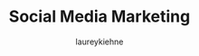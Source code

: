 ---
layout: person
image: laurey.jpg
name: Laurey Kiehne
author: laureykiehne
title: Social Media Marketing
order: 13

social: 
  - account: twitter
    username: lakiehne
  - account: instagram
    username: laureyanne

bio: "Helping people be social. Midwest Native. Loves the active life and anything involving the word holistic."
---
